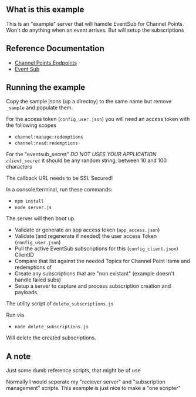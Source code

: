 ## What is this example

This is an "example" server that will hamdle EventSub for Channel Points.
Won't do anything when an event arrives.
But will setup the subscriptions

## Reference Documentation

- [Channel Points Endpoints](https://dev.twitch.tv/docs/api/reference#create-custom-rewardse)
- [Event Sub](https://dev.twitch.tv/docs/eventsub)

## Running the example

Copy the sample jsons (up a directoy) to the same name but remove `_sample` and populate them.

For the access token (`config_user.json`) you will need an access token with the following scopes

- `channel:manage:redemptions`
- `channel:read:redemptions`

For the "eventsub_secret" *DO NOT USES YOUR APPLICATION `client_secret`* it should be any random string, between 10 and 100 characters

The callback URL needs to be SSL Secured!

In a console/terminal, run these commands:

- `npm install`
- `node server.js`

The server will then boot up.

- Validate or generate an app access token (`app_access.json`)
- Validate (and regenerate if needed) the user access Token (`config_user.json`)
- Pull the active EventSub subscriptions for this (`config_client.json`) ClientID
- Compare that list against the needed Topics for Channel Point items and redemptions of
- Create any subscriptions that are "non existant" (example doesn't handle failed subs)
- Setup a server to capture and process subscription creation and payloads.

The utility script of `delete_subscriptions.js`

Run via

- `node delete_subscriptions.js`

Will delete the created subscriptions.

## A note

Just some dumb reference scripts, that might be of use

Normally I would seperate my "reciever server" and "subscription management" scripts. This example is just nice to make a "one scripter"
